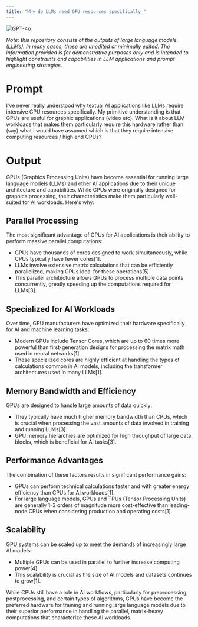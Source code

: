 ```yaml
---
title: "Why do LLMs need GPU resources specifically_"
---
```

![GPT-4o](https://img.shields.io/badge/GPT--4o-3333FF?style=for-the-badge&logo=openai&logoColor=white)



*Note: this repository consists of the outputs of large language models (LLMs). In many cases, these are unedited or minimally edited. The information provided is for demonstrative purposes only and is intended to highlight constraints and capabilities in LLM applications and prompt engineering strategies.*


# Prompt

I've never really understood why textual AI applications like LLMs require intensive GPU resources specifically. My primitive understanding is that GPUs are useful for graphic applications (video etc). What is it about LLM workloads that makes them particularly require this hardware rather than (say) what I would have assumed which is that they require intensive computing resources / high end CPUs?

# Output

GPUs (Graphics Processing Units) have become essential for running large language models (LLMs) and other AI applications due to their unique architecture and capabilities. While GPUs were originally designed for graphics processing, their characteristics make them particularly well-suited for AI workloads. Here's why:

## Parallel Processing

The most significant advantage of GPUs for AI applications is their ability to perform massive parallel computations:

- GPUs have thousands of cores designed to work simultaneously, while CPUs typically have fewer cores[1].
- LLMs involve extensive matrix calculations that can be efficiently parallelized, making GPUs ideal for these operations[5].
- This parallel architecture allows GPUs to process multiple data points concurrently, greatly speeding up the computations required for LLMs[3].

## Specialized for AI Workloads

Over time, GPU manufacturers have optimized their hardware specifically for AI and machine learning tasks:

- Modern GPUs include Tensor Cores, which are up to 60 times more powerful than first-generation designs for processing the matrix math used in neural networks[1].
- These specialized cores are highly efficient at handling the types of calculations common in AI models, including the transformer architectures used in many LLMs[1].

## Memory Bandwidth and Efficiency

GPUs are designed to handle large amounts of data quickly:

- They typically have much higher memory bandwidth than CPUs, which is crucial when processing the vast amounts of data involved in training and running LLMs[3].
- GPU memory hierarchies are optimized for high throughput of large data blocks, which is beneficial for AI tasks[3].

## Performance Advantages

The combination of these factors results in significant performance gains:

- GPUs can perform technical calculations faster and with greater energy efficiency than CPUs for AI workloads[1].
- For large language models, GPUs and TPUs (Tensor Processing Units) are generally 1-3 orders of magnitude more cost-effective than leading-node CPUs when considering production and operating costs[1].

## Scalability

GPU systems can be scaled up to meet the demands of increasingly large AI models:

- Multiple GPUs can be used in parallel to further increase computing power[4].
- This scalability is crucial as the size of AI models and datasets continues to grow[1].

While CPUs still have a role in AI workflows, particularly for preprocessing, postprocessing, and certain types of algorithms, GPUs have become the preferred hardware for training and running large language models due to their superior performance in handling the parallel, matrix-heavy computations that characterize these AI workloads.
 